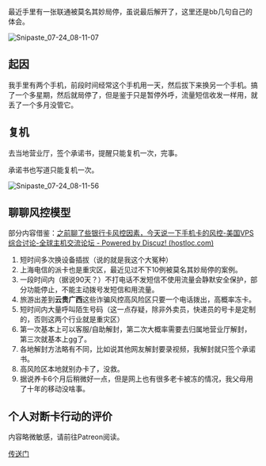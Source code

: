 最近手里有一张联通被莫名其妙局停，虽说最后解开了，这里还是bb几句自己的体会。

![Snipaste_07-24_08-11-07](https://s3jp.blob.core.windows.net/oss/photos/Snipaste_07-24_08-11-07.png)

## 起因

我手里有两个手机，前段时间经常这个手机用一天，然后拔下来换另一个手机。搞了一个多星期，然后就局停了，但是鉴于只是暂停外呼，流量短信收发一样用，就丢了一个多月没管它。

## 复机

去当地营业厅，签个承诺书，提醒只能复机一次，完事。

承诺书也写道只能复机一次。

![Snipaste_07-24_08-11-56](https://s3jp.blob.core.windows.net/oss/photos/Snipaste_07-24_08-11-56.png)

## 聊聊风控模型

部分内容借鉴：[之前聊了些银行卡风控因素，今天说一下手机卡的风控-美国VPS综合讨论-全球主机交流论坛 - Powered by Discuz! (hostloc.com)](https://hostloc.com/forum.php?mod=viewthread&tid=1054410)

1. 短时间多次换设备插拔（说的就是我这个大冤种）
2. 上海电信的派卡也是重灾区，最近见过不下10例被莫名其妙局停的案例。
3. 一段时间内（据说90天？）不打电话不发短信不使用流量会静默安全保护，部分功能停止，不能主动拨号发短信和用流量。
4. 旅游出差到**云贵广西**这些诈骗风控高风险区只要一个电话拨出，高概率冻卡。
5. 短时间内大量呼叫陌生号码（这一点存疑，除非外卖员，快递员的号卡是定制的，否则这两个行业就是重灾区）
6. 第一次基本上可以客服/自助解封，第二次大概率需要去归属地营业厅解封，第三次就基本上gg了。
7. 各地解封方法略有不同，比如说其他网友解封要录视频，我解封就只签个承诺书。
8. 高风险区本地就别办卡了，没救。
9. 据说养卡6个月后稍微好一点，但是网上也有很多老卡被冻的情况，我父母用了十年的移动没啥事。

## 个人对断卡行动的评价

内容略微敏感，请前往Patreon阅读。

[传送门](https://www.patreon.com/posts/69924634)
